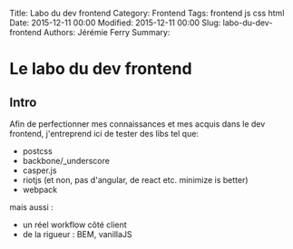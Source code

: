 Title: Labo du dev frontend
Category: Frontend
Tags: frontend js css html
Date: 2015-12-11 00:00
Modified: 2015-12-11 00:00
Slug: labo-du-dev-frontend
Authors: Jérémie Ferry
Summary:

# Le labo du dev frontend

## Intro

Afin de perfectionner mes connaissances et mes acquis dans le dev frontend, j'entreprend ici de tester des libs tel que:

 - postcss
 - backbone/_underscore
 - casper.js
 - riotjs (et non, pas d'angular, de react etc. minimize is better)
 - webpack

 mais aussi :

- un réel workflow côté client
- de la rigueur : BEM, vanillaJS
